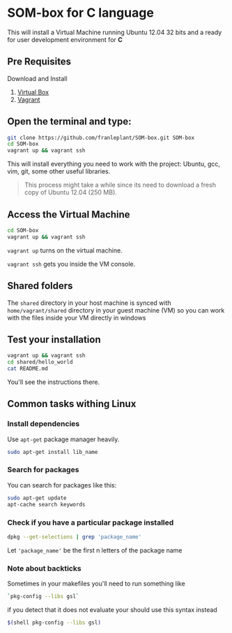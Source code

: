 SOM-box for C language
======================


This will install a Virtual Machine running Ubuntu 12.04 32 bits
and a ready for user development environment for **C**

## Pre Requisites

Download and Install

1. [Virtual Box](https://www.virtualbox.org/wiki/Downloads)
2. [Vagrant](http://www.vagrantup.com/downloads.html)


## Open the terminal and type:

```bash
git clone https://github.com/franleplant/SOM-box.git SOM-box
cd SOM-box
vagrant up && vagrant ssh
```

This will install everything you need to work with the project:
Ubuntu, gcc, vim, git, some other useful libraries.


> This process might take a while since its need to download
a fresh copy of Ubuntu 12.04 (250 MB).

## Access the Virtual Machine

```bash
cd SOM-box
vagrant up && vagrant ssh
```

`vagrant up` turns on the virtual machine.

`vagrant ssh` gets you inside the VM console.


## Shared folders

The `shared` directory in your host machine is synced with `home/vagrant/shared` directory
in your guest machine (VM) so you can work with the files inside your VM directly in windows 


## Test your installation

```bash
vagrant up && vagrant ssh
cd shared/hello_world
cat README.md
```

You'll see the instructions there.



## Common tasks withing Linux


### Install dependencies

Use `apt-get` package manager heavily.

```bash
sudo apt-get install lib_name
```

### Search for packages 

You can search for packages like this:

```bash
sudo apt-get update
apt-cache search keywords
```


### Check if you have a particular package installed

```bash
dpkg --get-selections | grep 'package_name'
```
Let `'package_name'` be the first n letters of the package name


### Note about backticks

Sometimes in your makefiles you'll need to run something like

```bash
`pkg-config --libs gsl`
```

if you detect that it does not evaluate your should use this syntax instead

```bash
$(shell pkg-config --libs gsl)
```